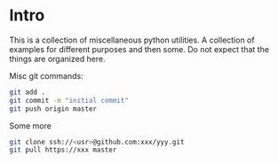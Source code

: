 Intro
==============

This is a collection of miscellaneous python utilities. 
A collection of examples for different purposes and then some.
Do not expect that the things are organized here.

Misc git commands:

```sh
git add .
git commit -m "initial commit"
git push origin master
```

Some more

```sh
git clone ssh://<usr>@github.com:xxx/yyy.git
git pull https://xxx master
```
